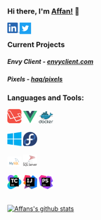 ### Hi there, I'm [Affan!](https://affanhaq.me/) 👋

<a href="https://www.linkedin.com/in/affan-haq">
  <img align="left" alt="linkedin" width="28px" src="assets/linkedin.png">
</a>
<a href="https://twitter.com/haaaqs">
  <img align="left" alt="twitter" width="26px" src="assets/twitter.svg">
</a>

<br>

### Current Projects
##### Envy Client - [envyclient.com](https://envyclient.com)
##### Pixels - [haq/pixels](https://github.com/haq/pixels)

### Languages and Tools:  

<code><img alt="laravel" width="32px" src="assets/laravel.svg"></code>
<code><img alt="vue.js" width="32px" src="assets/vue.svg"></code>
<code><img alt="docker" width="32px" src="assets/docker.svg"></code>
<br>
<br>
<code><img alt="windows" width="32px" src="assets/windows.svg"></code>
<code><img alt="fedora" width="32px" src="assets/fedora.svg"></code>
<br>
<br>
<code><img alt="mysql" width="32px" src="assets/mysql.svg"></code>
<code><img alt="microsoft sql server" width="32px" src="assets/microsoft-sql-server.svg"></code>
<br>
<br>
<code><img alt="teamcity" width="32px" src="assets/teamcity.svg"></code>
<code><img alt="intellij idea" width="32px" src="assets/intellij-idea.svg"></code>
<code><img alt="phpstorm" width="32px" src="assets/phpstorm.svg"></code>

<br>

<a href="https://github.com/anuraghazra/github-readme-stats">
  <img align="center" src="https://github-readme-stats.vercel.app/api?username=haq&show_icons=true&include_all_commits=true" alt="Affans's github stats" />
</a>

<!--
**haq/haq** is a ✨ _special_ ✨ repository because its `README.md` (this file) appears on your GitHub profile.

Here are some ideas to get you started:

- 🔭 I’m currently working on ...
- 🌱 I’m currently learning ...
- 👯 I’m looking to collaborate on ...
- 🤔 I’m looking for help with ...
- 💬 Ask me about ...
- 😄 Pronouns: ...
- ⚡ Fun fact: ...
-->
